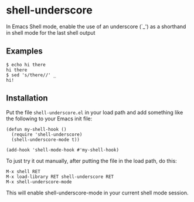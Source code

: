 # shell-underscore

In Emacs Shell mode, enable the use of an underscore (`_') as a shorthand in shell mode for the last shell output

## Examples

```
$ echo hi there
hi there
$ sed 's/there//' _
hi!
```

## Installation

Put the file ```shell-underscore.el``` in your load path and add
something like the following to your Emacs init file:

```emacs-lisp
(defun my-shell-hook ()
  (require 'shell-underscore)
  (shell-underscore-mode t))

(add-hook 'shell-mode-hook #'my-shell-hook)
```

To just try it out manually, after putting the file in the load path, do this:

```
M-x shell RET
M-x load-library RET shell-underscore RET
M-x shell-underscore-mode
```

This will enable shell-underscore-mode in your current shell mode session.

